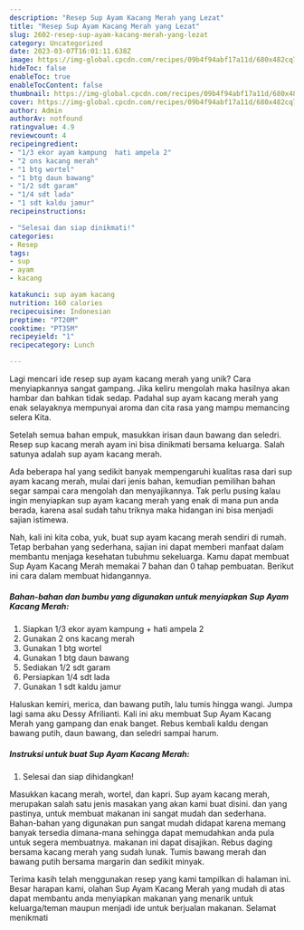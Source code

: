 ```yaml
---
description: "Resep Sup Ayam Kacang Merah yang Lezat"
title: "Resep Sup Ayam Kacang Merah yang Lezat"
slug: 2602-resep-sup-ayam-kacang-merah-yang-lezat
category: Uncategorized
date: 2023-03-07T16:01:11.638Z
image: https://img-global.cpcdn.com/recipes/09b4f94abf17a11d/680x482cq70/sup-ayam-kacang-merah-foto-resep-utama.jpg
hideToc: false
enableToc: true
enableTocContent: false
thumbnail: https://img-global.cpcdn.com/recipes/09b4f94abf17a11d/680x482cq70/sup-ayam-kacang-merah-foto-resep-utama.jpg
cover: https://img-global.cpcdn.com/recipes/09b4f94abf17a11d/680x482cq70/sup-ayam-kacang-merah-foto-resep-utama.jpg
author: Admin
authorAv: notfound
ratingvalue: 4.9
reviewcount: 4
recipeingredient:
- "1/3 ekor ayam kampung  hati ampela 2"
- "2 ons kacang merah"
- "1 btg wortel"
- "1 btg daun bawang"
- "1/2 sdt garam"
- "1/4 sdt lada"
- "1 sdt kaldu jamur"
recipeinstructions:

- "Selesai dan siap dinikmati!"
categories:
- Resep
tags:
- sup
- ayam
- kacang

katakunci: sup ayam kacang 
nutrition: 160 calories
recipecuisine: Indonesian
preptime: "PT20M"
cooktime: "PT35M"
recipeyield: "1"
recipecategory: Lunch

---
```





Lagi mencari ide resep sup ayam kacang merah yang unik? Cara menyiapkannya sangat gampang. Jika keliru mengolah maka hasilnya akan hambar dan bahkan tidak sedap. Padahal sup ayam kacang merah yang enak selayaknya mempunyai aroma dan cita rasa yang mampu memancing selera Kita.





Setelah semua bahan empuk, masukkan irisan daun bawang dan seledri. Resep sup kacang merah ayam ini bisa dinikmati bersama keluarga. Salah satunya adalah sup ayam kacang merah.

Ada beberapa hal yang sedikit banyak mempengaruhi kualitas rasa dari sup ayam kacang merah, mulai dari jenis bahan, kemudian pemilihan bahan segar sampai cara mengolah dan menyajikannya. Tak perlu pusing kalau ingin menyiapkan sup ayam kacang merah yang enak di mana pun anda berada, karena asal sudah tahu triknya maka hidangan ini bisa menjadi sajian istimewa.






Nah, kali ini kita coba, yuk, buat sup ayam kacang merah sendiri di rumah. Tetap berbahan yang sederhana, sajian ini dapat memberi manfaat dalam membantu menjaga kesehatan tubuhmu sekeluarga. Kamu dapat membuat Sup Ayam Kacang Merah memakai 7 bahan dan 0 tahap pembuatan. Berikut ini cara dalam membuat hidangannya.

<!--inarticleads1-->

##### Bahan-bahan dan bumbu yang digunakan untuk menyiapkan Sup Ayam Kacang Merah:

1. Siapkan 1/3 ekor ayam kampung + hati ampela 2
1. Gunakan 2 ons kacang merah
1. Gunakan 1 btg wortel
1. Gunakan 1 btg daun bawang
1. Sediakan 1/2 sdt garam
1. Persiapkan 1/4 sdt lada
1. Gunakan 1 sdt kaldu jamur


Haluskan kemiri, merica, dan bawang putih, lalu tumis hingga wangi. Jumpa lagi sama aku Dessy Afrilianti. Kali ini aku membuat Sup Ayam Kacang Merah yang gampang dan enak banget. Rebus kembali kaldu dengan bawang putih, daun bawang, dan seledri sampai harum. 

<!--inarticleads2-->

##### Instruksi untuk buat Sup Ayam Kacang Merah:


1. Selesai dan siap dihidangkan!

Masukkan kacang merah, wortel, dan kapri. Sup ayam kacang merah, merupakan salah satu jenis masakan yang akan kami buat disini. dan yang pastinya, untuk membuat makanan ini sangat mudah dan sederhana. Bahan-bahan yang digunakan pun sangat mudah didapat karena memang banyak tersedia dimana-mana sehingga dapat memudahkan anda pula untuk segera membuatnya. makanan ini dapat disajikan. Rebus daging bersama kacang merah yang sudah lunak. Tumis bawang merah dan bawang putih bersama margarin dan sedikit minyak. 

Terima kasih telah menggunakan resep yang kami tampilkan di halaman ini. Besar harapan kami, olahan Sup Ayam Kacang Merah yang mudah di atas dapat membantu anda menyiapkan makanan yang menarik untuk keluarga/teman maupun menjadi ide untuk berjualan makanan. Selamat menikmati
